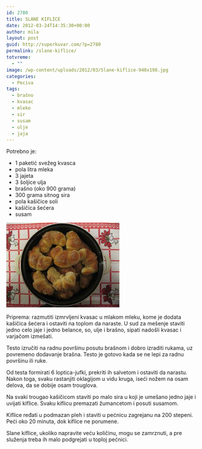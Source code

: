 ```yaml
---
id: 2780
title: SLANE KIFLICE
date: 2012-03-24T14:35:30+00:00
author: mila
layout: post
guid: http://superkuvar.com/?p=2780
permalink: /slane-kiflice/
totvreme:
  - ""
image: /wp-content/uploads/2012/03/Slane-kiflice-940x198.jpg
categories:
  - Peciva
tags:
  - brašno
  - kvasac
  - mleko
  - sir
  - susam
  - ulje
  - jaja
---
```

Potrebno je:

  * 1 paketić svežeg kvasca
  * pola litra mleka
  * 3 jajeta
  * 3 šoljice ulja
  * brašno (oko 900 grama)
  * 300 grama sitnog sira
  * pola kašičice soli
  * kašičica šećera
  * susam

<img class="alignnone size-medium wp-image-2781" title="Slane kiflice" src="/wp-content/uploads/2012/03/Slane-kiflice-300x225.jpg" alt="" width="300" height="225" /> 

Priprema: razmutiti izmrvljeni kvasac u mlakom mleku, kome je dodata kašičica šećera i ostaviti na toplom da naraste. U sud za mešenje staviti jedno celo jaje i jedno belance, so, ulje i brašno, sipati nadošli kvasac i varjačom izmešati.

Testo izručiti na radnu površinu posutu brašnom i dobro izraditi rukama, uz povremeno dodavanje brašna. Testo je gotovo kada se ne lepi za radnu površinu ili ruke.

Od testa formirati 6 loptica-jufki, prekriti ih salvetom i ostaviti da narastu. Nakon toga, svaku rastanjiti oklagijom u vidu kruga, iseći nožem na osam delova, da se dobije osam trouglova.

Na svaki trougao kašičicom staviti po malo sira u koji je umešano jedno jaje i uvijati kiflice. Svaku kiflicu premazati žumancetom i posuti susamom.

Kiflice ređati u podmazan pleh i staviti u pećnicu zagrejanu na 200 stepeni. Peći oko 20 minuta, dok kiflice ne porumene.

Slane kiflice, ukoliko napravite veću količinu, mogu se zamrznuti, a pre   služenja treba ih malo podgrejati u toploj pećnici.
